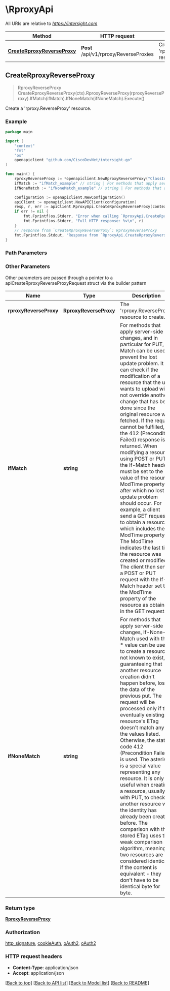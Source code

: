 # \RproxyApi

All URIs are relative to *https://intersight.com*

Method | HTTP request | Description
------------- | ------------- | -------------
[**CreateRproxyReverseProxy**](RproxyApi.md#CreateRproxyReverseProxy) | **Post** /api/v1/rproxy/ReverseProxies | Create a &#39;rproxy.ReverseProxy&#39; resource.



## CreateRproxyReverseProxy

> RproxyReverseProxy CreateRproxyReverseProxy(ctx).RproxyReverseProxy(rproxyReverseProxy).IfMatch(ifMatch).IfNoneMatch(ifNoneMatch).Execute()

Create a 'rproxy.ReverseProxy' resource.

### Example

```go
package main

import (
	"context"
	"fmt"
	"os"
	openapiclient "github.com/CiscoDevNet/intersight-go"
)

func main() {
	rproxyReverseProxy := *openapiclient.NewRproxyReverseProxy("ClassId_example", "ObjectType_example") // RproxyReverseProxy | The 'rproxy.ReverseProxy' resource to create.
	ifMatch := "ifMatch_example" // string | For methods that apply server-side changes, and in particular for PUT, If-Match can be used to prevent the lost update problem. It can check if the modification of a resource that the user wants to upload will not override another change that has been done since the original resource was fetched. If the request cannot be fulfilled, the 412 (Precondition Failed) response is returned. When modifying a resource using POST or PUT, the If-Match header must be set to the value of the resource ModTime property after which no lost update problem should occur. For example, a client send a GET request to obtain a resource, which includes the ModTime property. The ModTime indicates the last time the resource was created or modified. The client then sends a POST or PUT request with the If-Match header set to the ModTime property of the resource as obtained in the GET request. (optional)
	ifNoneMatch := "ifNoneMatch_example" // string | For methods that apply server-side changes, If-None-Match used with the * value can be used to create a resource not known to exist, guaranteeing that another resource creation didn't happen before, losing the data of the previous put. The request will be processed only if the eventually existing resource's ETag doesn't match any of the values listed. Otherwise, the status code 412 (Precondition Failed) is used. The asterisk is a special value representing any resource. It is only useful when creating a resource, usually with PUT, to check if another resource with the identity has already been created before. The comparison with the stored ETag uses the weak comparison algorithm, meaning two resources are considered identical if the content is equivalent - they don't have to be identical byte for byte. (optional)

	configuration := openapiclient.NewConfiguration()
	apiClient := openapiclient.NewAPIClient(configuration)
	resp, r, err := apiClient.RproxyApi.CreateRproxyReverseProxy(context.Background()).RproxyReverseProxy(rproxyReverseProxy).IfMatch(ifMatch).IfNoneMatch(ifNoneMatch).Execute()
	if err != nil {
		fmt.Fprintf(os.Stderr, "Error when calling `RproxyApi.CreateRproxyReverseProxy``: %v\n", err)
		fmt.Fprintf(os.Stderr, "Full HTTP response: %v\n", r)
	}
	// response from `CreateRproxyReverseProxy`: RproxyReverseProxy
	fmt.Fprintf(os.Stdout, "Response from `RproxyApi.CreateRproxyReverseProxy`: %v\n", resp)
}
```

### Path Parameters



### Other Parameters

Other parameters are passed through a pointer to a apiCreateRproxyReverseProxyRequest struct via the builder pattern


Name | Type | Description  | Notes
------------- | ------------- | ------------- | -------------
 **rproxyReverseProxy** | [**RproxyReverseProxy**](RproxyReverseProxy.md) | The &#39;rproxy.ReverseProxy&#39; resource to create. | 
 **ifMatch** | **string** | For methods that apply server-side changes, and in particular for PUT, If-Match can be used to prevent the lost update problem. It can check if the modification of a resource that the user wants to upload will not override another change that has been done since the original resource was fetched. If the request cannot be fulfilled, the 412 (Precondition Failed) response is returned. When modifying a resource using POST or PUT, the If-Match header must be set to the value of the resource ModTime property after which no lost update problem should occur. For example, a client send a GET request to obtain a resource, which includes the ModTime property. The ModTime indicates the last time the resource was created or modified. The client then sends a POST or PUT request with the If-Match header set to the ModTime property of the resource as obtained in the GET request. | 
 **ifNoneMatch** | **string** | For methods that apply server-side changes, If-None-Match used with the * value can be used to create a resource not known to exist, guaranteeing that another resource creation didn&#39;t happen before, losing the data of the previous put. The request will be processed only if the eventually existing resource&#39;s ETag doesn&#39;t match any of the values listed. Otherwise, the status code 412 (Precondition Failed) is used. The asterisk is a special value representing any resource. It is only useful when creating a resource, usually with PUT, to check if another resource with the identity has already been created before. The comparison with the stored ETag uses the weak comparison algorithm, meaning two resources are considered identical if the content is equivalent - they don&#39;t have to be identical byte for byte. | 

### Return type

[**RproxyReverseProxy**](RproxyReverseProxy.md)

### Authorization

[http_signature](../README.md#http_signature), [cookieAuth](../README.md#cookieAuth), [oAuth2](../README.md#oAuth2), [oAuth2](../README.md#oAuth2)

### HTTP request headers

- **Content-Type**: application/json
- **Accept**: application/json

[[Back to top]](#) [[Back to API list]](../README.md#documentation-for-api-endpoints)
[[Back to Model list]](../README.md#documentation-for-models)
[[Back to README]](../README.md)

